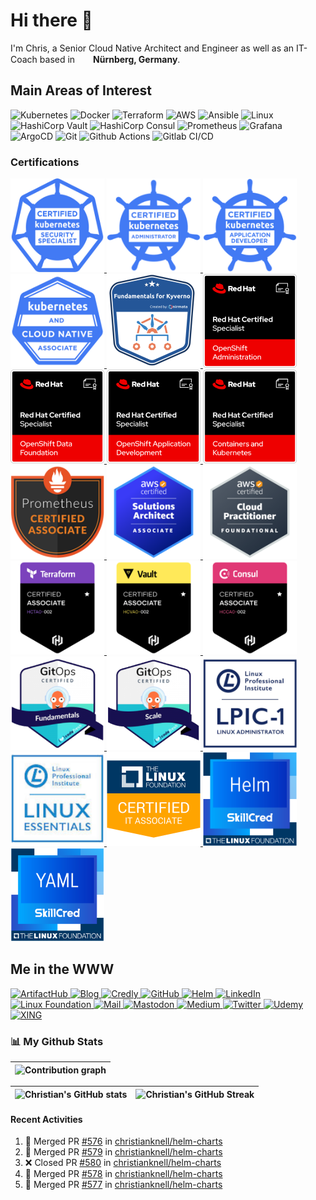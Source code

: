 # Hi there 👋

<p>I'm Chris, a Senior Cloud Native Architect and Engineer as well as an IT-Coach based in <img src='https://github.com/madebybowtie/FlagKit/blob/master/Assets/PNG/DE%403x.png?raw=true' width='21' height='15'> <b>Nürnberg, Germany</b>.</p>

## Main Areas of Interest
<p>
  <!-- infrastructure -->
  <img alt="Kubernetes" src="https://img.shields.io/badge/-Kubernetes-326ce5?style=flat-square&logo=kubernetes&logoColor=white" />
  <img alt="Docker" src="https://img.shields.io/badge/-Docker-46a2f1?style=flat-square&logo=docker&logoColor=white" />
  <img alt="Terraform" src="https://img.shields.io/badge/-Terraform-844fba?style=flat-square&logo=terraform&logoColor=white" />
  <img alt="AWS" src="https://img.shields.io/badge/-AWS-232F3E?style=flat-square&logo=amazonaws&logoColor=FF9900" />
  <img alt="Ansible" src="https://img.shields.io/badge/-Ansible-white?style=flat-square&logo=ansible&logoColor=black" />
  <img alt="Linux" src="https://img.shields.io/badge/-Linux-FCC624?style=flat-square&logo=linux&logoColor=black" />
  <img alt="HashiCorp Vault" src="https://img.shields.io/badge/-Vault-white?style=flat-square&logo=vault&logoColor=black" />
  <img alt="HashiCorp Consul" src="https://img.shields.io/badge/-Consul-F24C53?style=flat-square&logo=consul&logoColor=white" />
  
  <!-- monitoring -->
  <img alt="Prometheus" src="https://img.shields.io/badge/-Prometheus-E6522C?style=flat-square&logo=prometheus&logoColor=white" />
  <img alt="Grafana" src="https://img.shields.io/badge/-Grafana-F46800?style=flat-square&logo=grafana&logoColor=white" />
  
  <!-- git gud -->
  <img alt="ArgoCD" src="https://img.shields.io/badge/-ArgoCD-EF7B4D?style=flat-square&logo=argo&logoColor=white" />
  <img alt="Git" src="https://img.shields.io/badge/-Git-F05033?style=flat-square&logo=git&logoColor=white" />
  <img alt="Github Actions" src="https://img.shields.io/badge/-Github_Actions-2088FF?style=flat-square&logo=github-actions&logoColor=white" />
  <img alt="Gitlab CI/CD" src="https://img.shields.io/badge/-Gitlab_CI/CD-F0F0F0?style=flat-square&logo=gitlab&logoColor=white" />
</p>

### Certifications
<p>
  <a href="https://www.credly.com/badges/87ec89fc-b49e-4ab9-a415-823631702437" target="_blank">
    <img alt="Certified Kubernetes Security Specialist (CKS)" height="150px" width="150px" src="images/cks.png"/>
  </a>
  <a href="https://www.credly.com/badges/640e6244-0eb2-45b4-978f-4227bb023d1d" target="_blank">
    <img alt="Certified Kubernetes Administrator (CKA)" height="150px" width="150px" src="images/cka.png"/>
  </a>
  <a href="https://www.credly.com/badges/1e2dc1de-e3f8-42c3-8b61-707f95044bad" target="_blank">
    <img alt="Certified Kubernetes Application Developer (CKAD)" height="150px" width="150px" src="images/ckad.png"/>
  </a>
  <a href="https://www.credly.com/badges/e1c83309-53af-4deb-988b-72c6a6d8f7ad" target="_blank">
    <img alt="Kubernetes and Cloud Native Associate (KCNA)" height="150px" width="150px" src="images/kcna.png"/>
  </a>
  <a href="https://www.credly.com/badges/623460ae-bc90-43c1-8a93-2de8318dc840" target="_blank">
    <img alt="Fundamentals for Kyverno" height="150px" width="150px" src="images/fundamentals_for_kyverno.png"/>
  </a>
  <a href="https://www.credly.com/badges/f8320d2b-babd-440d-9cad-3e7dac584d86" target="_blank">
    <img alt="Red Hat® Certified Specialist in OpenShift Administration" height="150px" width="150px" src="images/redhat_certified_specialist_openshift_administration.png"/>
  </a>
  <a href="https://www.credly.com/badges/7d6a8642-5075-4d70-a50d-93b3a70e75b0" target="_blank">
    <img alt="Red Hat® Certified Specialist in OpenShift Data Foundation" height="150px" width="150px" src="images/redhat_certified_specialist_openshift_data_foundation.png"/>
  </a>
  <a href="https://www.credly.com/badges/fb0c442e-c880-4e6d-b97d-2baf8445cf20" target="_blank">
    <img alt="Red Hat® Certified Specialist in OpenShift Application Development" height="150px" width="150px" src="images/redhat_certified_specialist_openshift_application_development.png"/>
  </a>
  <a href="https://www.credly.com/badges/3b4c5a7e-20b2-4e4d-81f4-3c2759fc45c9" target="_blank">
    <img alt="Red Hat® Certified Specialist in Containers and Kubernetes" height="150px" width="150px" src="images/redhat_certified_specialist_containers_and_kubernetes.png"/>
  </a>
  <a href="https://www.credly.com/badges/faf0a3df-f8d9-40a8-b822-001789d36188" target="_blank">
    <img alt="Prometheus Certified Associate (PCA)" height="150px" width="150px" src="images/pca.png"/>
  </a>
  <a href="https://www.credly.com/badges/d3a3349a-caf3-4508-ba9a-ad02f81a8f7c" target="_blank">
    <img alt="AWS Certified Solutions Architect – Associate" height="150px" width="150px" src="images/aws-saa.png"/>
  </a>
  <a href="https://www.credly.com/badges/c048742d-623e-44a5-9cc8-e0dfbb492707" target="_blank">
    <img alt="AWS Certified Cloud Practitioner" height="150px" width="150px" src="images/aws-cp.png"/>
  </a>
  <a href="https://www.credly.com/badges/f79d26b2-8dbc-4a70-9cf3-9c9ce388590c" target="_blank">
    <img alt="HashiCorp Certified: Terraform Associate" height="150px" width="150px" src="images/terraform_associate.png"/>
  </a>
  <a href="https://www.credly.com/badges/de27dcf9-82cf-4786-a573-e71266465565" target="_blank">
    <img alt="HashiCorp Certified: Vault Associate" height="150px" width="150px" src="images/vault_associate.png"/>
  </a>
  <a href="https://www.credly.com/badges/68c07833-84c5-43d5-afef-6e98938eab39" target="_blank">
    <img alt="HashiCorp Certified: Consul Associate" height="150px" width="150px" src="images/consul_associate.png"/>
  </a>
  <a href="certificates/gitops-fundamentals.pdf" target="_blank">
    <img alt="GitOps Fundamentals" height="150px" width="150px" src="images/gitops_fundamentals.png"/>
  </a>
  <a href="certificates/gitops-at-scale.pdf" target="_blank">
    <img alt="GitOps at Scale" height="150px" width="150px" src="images/gitops_at_scale.png"/>
  </a>
  <a href="https://lpi.org/v/LPI000442771/tjg4sn9f9a" target="_blank">
    <img alt="LPIC-1 Linux Administrator" height="150px" width="150px" src="images/lpic_1.png"/>
  </a>
  <a href="https://lpi.org/v/LPI000442771/tjg4sn9f9a" target="_blank">
    <img alt="Linux Essentials (LE-1)" height="150px" width="150px" src="images/linux_essentials.png"/>
  </a>
  <a href="https://www.credly.com/badges/657004bf-4304-47bb-94ab-2b77d47da0c3" target="_blank">
    <img alt="Linux Foundation Certified IT Associate (LFCA)" height="150px" width="150px" src="images/lfca.png"/>
  </a>
  <a href="https://www.credly.com/badges/a46ba6ca-e821-41e6-99bd-59b4334d5c7d" target="_blank">
    <img alt="Developing Helm Charts (SC104=" height="150px" width="150px" src="images/helm.png"/>
  </a>
  <a href="https://www.credly.com/badges/2fac3977-d44b-4b19-a438-93a8d9926c10" target="_blank">
    <img alt="Open Data Foramts YAML (SC101)" height="150px" width="150px" src="images/yaml.png"/>
  </a>
</p>

## Me in the WWW
<p>
  <a href="https://artifacthub.io/packages/search?repo=christianknell" target="_blank">
    <img alt="ArtifactHub" src="https://img.shields.io/badge/ArtifactHub-417598?&style=flat-square&logo=artifacthub&logoColor=white" />
  </a>
  <a href="https://blog.knell.it" target="_blank">
    <img alt="Blog" src="https://img.shields.io/badge/Blog-15171A?&style=flat-square&logo=ghost&logoColor=white" />
  </a>
  <a href="https://www.credly.com/users/christianknell/" target="_blank">
    <img alt="Credly" src="https://img.shields.io/badge/Credly-FF6B00?&style=flat-square&logo=credly&logoColor=white" />
  </a>
  <a href="https://github.com/christianknell" target="_blank">
    <img alt="GitHub" src="https://img.shields.io/badge/GitHub-181717?&style=flat-square&logo=github&logoColor=white" />
  </a>
  <a href="https://christianknell.github.io/helm-charts/" target="_blank">
    <img alt="Helm" src="https://img.shields.io/badge/Helm-0F1689?&style=flat-square&logo=helm&logoColor=white" />
  </a>
  <a href="https://www.linkedin.com/in/christianknell/" target="_blank">
    <img alt="LinkedIn" src="https://img.shields.io/badge/LinkedIn-%230077B5.svg?&style=flat-square&logo=linkedin&logoColor=white" />
  </a>
  <a href="https://openprofile.dev/profile/christian.knell" target="_blank">
    <img alt="Linux Foundation" src="https://img.shields.io/badge/LinuxFoundation-003366?&style=flat-square&logo=linuxfoundation&logoColor=white"
  </a>
  <a href="mailto: christian@knell.it" target="_blank">
    <img alt="Mail" src="https://img.shields.io/badge/Mail-30B980?&style=flat-square&logo=minutemailer&logoColor=white" />
  </a>
  <a href="https://cloud-native.social/@christianknell" target="_blank">
    <img alt="Mastodon" src="https://img.shields.io/badge/Mastodon-6364FF?&style=flat-square&logo=mastodon&logoColor=white" />
  </a>
  <a href="https://christianknell.medium.com/" target="_blank">
    <img alt="Medium" src="https://img.shields.io/badge/Medium-000000?&style=flat-square&logo=medium&logoColor=white" />
  </a>
  <a href="https://twitter.com/christianknell" target="_blank">
    <img alt="Twitter" src="https://img.shields.io/badge/Twitter-1DA1F2?&style=flat-square&logo=twitter&logoColor=white" />
  </a>
  <a href="https://udemy.com/user/christian-knell" target="_blank">
    <img alt="Udemy" src="https://img.shields.io/badge/Udemy-A435F0?&style=flat-square&logo=udemy&logoColor=white" />
  </a>
  <a href="https://www.xing.com/profile/Christian_Knell" target="_blank">
    <img alt="XING" src="https://img.shields.io/badge/XING-006567?&style=flat-square&logo=xing&logoColor=white" />
  </a>
</p>

### 📊 My Github Stats

|   ![Contribution graph](https://activity-graph.herokuapp.com/graph?username=christianknell&theme=rogue) |
| :---: |

| ![Christian's GitHub stats](https://github-readme-stats.vercel.app/api?username=christianknell&show_icons=true&theme=city_lights) | ![Christian's GitHub Streak](https://github-readme-streak-stats.herokuapp.com/?user=christianknell&theme=city-lights) |
| :---: | :---: |

#### Recent Activities

<!--START_SECTION:activity-->
1. 🎉 Merged PR [#576](https://github.com/christianknell/helm-charts/pull/576) in [christianknell/helm-charts](https://github.com/christianknell/helm-charts)
2. 🎉 Merged PR [#579](https://github.com/christianknell/helm-charts/pull/579) in [christianknell/helm-charts](https://github.com/christianknell/helm-charts)
3. ❌ Closed PR [#580](https://github.com/christianknell/helm-charts/pull/580) in [christianknell/helm-charts](https://github.com/christianknell/helm-charts)
4. 🎉 Merged PR [#578](https://github.com/christianknell/helm-charts/pull/578) in [christianknell/helm-charts](https://github.com/christianknell/helm-charts)
5. 🎉 Merged PR [#577](https://github.com/christianknell/helm-charts/pull/577) in [christianknell/helm-charts](https://github.com/christianknell/helm-charts)
<!--END_SECTION:activity-->
